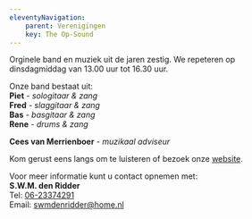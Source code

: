 ```yaml
---
eleventyNavigation:
    parent: Verenigingen
    key: The Op-Sound
---
```


Orginele band en muziek uit de jaren zestig.
We repeteren op dinsdagmiddag van 13.00 uur tot 16.30 uur.
 
Onze band bestaat uit:  
**Piet** *- sologitaar & zang*  
**Fred** *- slaggitaar & zang*  
**Bas** *- basgitaar & zang*  
**Rene** *- drums & zang*  

**Cees van Merrienboer** *- muzikaal adviseur*  

Kom gerust eens langs om te luisteren of bezoek onze [website](https://www.the-opsound.nl/).

Voor meer informatie kunt u contact opnemen met:  
**S.W.M. den Ridder**  
Tel: [06-23374291](tel:0623374291)  
Email: [swmdenridder@home.nl](mailto:swmdenridder@home.nl)
 
